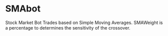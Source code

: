 # SMAbot
Stock Market Bot
Trades based on Simple Moving Averages.
SMAWeight is a percentage to determines the sensitivity of the crossover.
